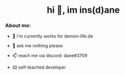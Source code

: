 <h1 align="center">hi 👋, im ins(d)ane</h1>

<h3 align="left">About me:</h3>

- 🔭 i'm currently works for demon-life.de

- 💬 ask me nothing please

- 📫 reach me via discord: dane#3709

- ⌨️ self-teached developer
